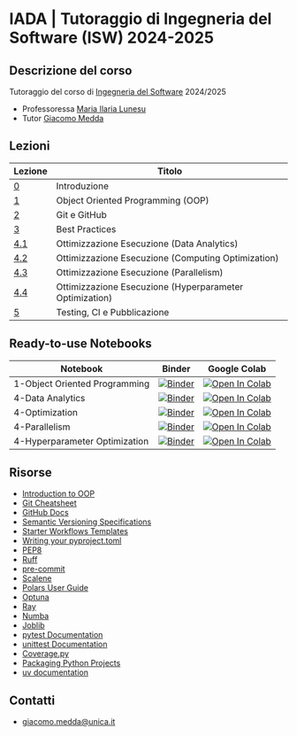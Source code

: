 # IADA | Tutoraggio di Ingegneria del Software (ISW) 2024-2025

<!-- New section -->

## Descrizione del corso

Tutoraggio del corso di [Ingegneria del Software](https://unica.coursecatalogue.cineca.it/insegnamenti/2025/21412/2021/9999/11022) 2024/2025

- Professoressa [Maria Ilaria Lunesu](https://web.unica.it/unica/page/it/mariai_lunesu)
- Tutor [Giacomo Medda](https://jackmedda.github.io)

<!-- New section -->

## Lezioni

<div class="scrollable">

| Lezione | Titolo |
|---------|--------|
| [0](https://isw-iada.github.io/Tutoraggio-ISW-IADA-2024-2025/lezioni/0-Introduzione/) | Introduzione  |
| [1](https://github.com/isw-iada/Tutoraggio-ISW-IADA-2024-2025/blob/main/lezioni/1-OOP/oop.ipynb)  | Object Oriented Programming (OOP) |
| [2](https://isw-iada.github.io/Tutoraggio-ISW-IADA-2024-2025/lezioni/2-Git/) | Git e GitHub |
| [3](https://isw-iada.github.io/Tutoraggio-ISW-IADA-2024-2025/lezioni/3-BestPractices/) | Best Practices |
| [4.1](https://github.com/isw-iada/Tutoraggio-ISW-IADA-2024-2025/blob/main/lezioni/4-Optimization/data_analytics.ipynb) | Ottimizzazione Esecuzione (Data Analytics) |
| [4.2](https://github.com/isw-iada/Tutoraggio-ISW-IADA-2024-2025/blob/main/lezioni/4-Optimization/optimization.ipynb) | Ottimizzazione Esecuzione (Computing Optimization) |
| [4.3](https://github.com/isw-iada/Tutoraggio-ISW-IADA-2024-2025/blob/main/lezioni/4-Optimization/parallelism.ipynb) | Ottimizzazione Esecuzione (Parallelism) |
| [4.4](https://github.com/isw-iada/Tutoraggio-ISW-IADA-2024-2025/blob/main/lezioni/4-Optimization/hyperparameter_optimization.ipynb) | Ottimizzazione Esecuzione (Hyperparameter Optimization) |
| [5](https://isw-iada.github.io/Tutoraggio-ISW-IADA-2024-2025/lezioni/5-TestingPublishing/) | Testing, CI e Pubblicazione |

</div>

<!-- New section -->

## Ready-to-use Notebooks

| Notebook    | Binder  | Google Colab |
|--------------------------------|-------------------------------------------|-------------------------|
| 1-Object Oriented Programming  | [![Binder](https://mybinder.org/badge_logo.svg)](https://mybinder.org/v2/gh/isw-iada/Tutoraggio-ISW-IADA-2024-2025/HEAD?filepath=lezioni%2F1-OOP%2Foop.ipynb) | [![Open In Colab](https://colab.research.google.com/assets/colab-badge.svg)](https://colab.research.google.com/github/isw-iada/Tutoraggio-ISW-IADA-2024-2025/blob/main/lezioni/1-OOP/oop.ipynb)
| 4-Data Analytics  | [![Binder](https://mybinder.org/badge_logo.svg)](https://mybinder.org/v2/gh/isw-iada/Tutoraggio-ISW-IADA-2024-2025/HEAD?filepath=lezioni%2F4-Optimization%2Fdata_analytics.ipynb) | [![Open In Colab](https://colab.research.google.com/assets/colab-badge.svg)](https://colab.research.google.com/github/isw-iada/Tutoraggio-ISW-IADA-2024-2025/blob/main/lezioni/4-Optimization/data_analytics.ipynb) |
| 4-Optimization  | [![Binder](https://mybinder.org/badge_logo.svg)](https://mybinder.org/v2/gh/isw-iada/Tutoraggio-ISW-IADA-2024-2025/HEAD?filepath=lezioni%2F4-Optimization%2Foptimization.ipynb) | [![Open In Colab](https://colab.research.google.com/assets/colab-badge.svg)](https://colab.research.google.com/github/isw-iada/Tutoraggio-ISW-IADA-2024-2025/blob/main/lezioni/4-Optimization/optimization.ipynb) |
| 4-Parallelism  | [![Binder](https://mybinder.org/badge_logo.svg)](https://mybinder.org/v2/gh/isw-iada/Tutoraggio-ISW-IADA-2024-2025/HEAD?filepath=lezioni%2F4-Optimization%2Fparallelism.ipynb) | [![Open In Colab](https://colab.research.google.com/assets/colab-badge.svg)](https://colab.research.google.com/github/isw-iada/Tutoraggio-ISW-IADA-2024-2025/blob/main/lezioni/4-Optimization/parallelism.ipynb) |
| 4-Hyperparameter Optimization  | [![Binder](https://mybinder.org/badge_logo.svg)](https://mybinder.org/v2/gh/isw-iada/Tutoraggio-ISW-IADA-2024-2025/HEAD?filepath=lezioni%2F4-Optimization%2Fhyperparameter_optimization.ipynb) | [![Open In Colab](https://colab.research.google.com/assets/colab-badge.svg)](https://colab.research.google.com/github/isw-iada/Tutoraggio-ISW-IADA-2024-2025/blob/main/lezioni/4-Optimization/hyperparameter_optimization.ipynb) |


<!-- New section -->

## Risorse

- [Introduction to OOP](https://www.pythonlikeyoumeanit.com/module_4.html)
- [Git Cheatsheet](https://ndpsoftware.com/git-cheatsheet.html)
- [GitHub Docs](https://docs.github.com/en)
- [Semantic Versioning Specifications](https://semver.org/)
- [Starter Workflows Templates](https://github.com/actions/starter-workflows)
- [Writing your pyproject.toml](https://packaging.python.org/en/latest/guides/writing-pyproject-toml/)
- [PEP8](https://peps.python.org/pep-0008)
- [Ruff](https://docs.astral.sh/ruff/)
- [pre-commit](https://pre-commit.com/)
- [Scalene](https://github.com/plasma-umass/scalene)
- [Polars User Guide](https://docs.pola.rs/)
- [Optuna](https://optuna.org/)
- [Ray](https://www.ray.io/)
- [Numba](https://numba.pydata.org/)
- [Joblib](https://joblib.readthedocs.io/en/stable/)
- [pytest Documentation](https://docs.pytest.org/)
- [unittest Documentation](https://docs.python.org/3/library/unittest.html)
- [Coverage.py](https://coverage.readthedocs.io/)
- [Packaging Python Projects](https://packaging.python.org/tutorials/packaging-projects/)
- [uv documentation](https://docs.astral.sh/uv/)

<!-- New section -->

## Contatti

- [giacomo.medda@unica.it](mailto:giacomo.medda@unica.it)
